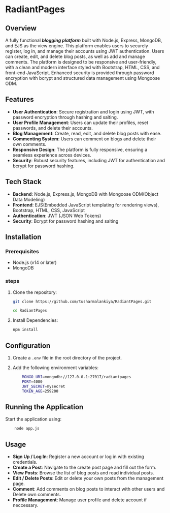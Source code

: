 # RadiantPages

## Overview

A fully functional ***blogging platform*** built with Node.js, Express, MongoDB, and EJS as the view engine. This platform enables users to securely register, log in, and manage their accounts using JWT authentication. Users can create, edit, and delete blog posts, as well as add and manage comments. The platform is designed to be responsive and user-friendly, with a clean and modern interface styled with Bootstrap, HTML, CSS, and front-end JavaScript. Enhanced security is provided through password encryption with bcrypt and structured data management using Mongoose ODM.

## Features

- **User Authentication**: Secure registration and login using JWT, with password encryption through hashing and salting.
- **User Profile Management**: Users can update their profiles, reset passwords, and delete their accounts.
- **Blog Management**: Create, read, edit, and delete blog posts with ease.
- **Commenting System**: Users can comment on blogs and delete their own comments.
- **Responsive Design**: The platform is fully responsive, ensuring a seamless experience across devices.
- **Security**: Robust security features, including JWT for authentication and bcrypt for password hashing.

## Tech Stack
- **Backend**: Node.js, Express.js, MongoDB with Mongoose ODM(Object Data Modeling)
- **Frontend**: EJS(Embedded JavaScript templating for rendering views), Bootstrap, HTML, CSS, JavaScript
- **Authentication**: JWT (JSON Web Tokens)
- **Security**: Bcrypt for password hashing and salting

## Installation

### Prerequisites

- Node.js (v14 or later)
- MongoDB

### steps

1. Clone the repository:

    ```bash
    git clone https://github.com/tusharmalankiya/RadiantPages.git
    ```
    ```bash
    cd RadiantPages
    ```
2. Install Dependencies:

    ```bash
    npm install
    ```
## Configuration
1. Create a `.env` file in the root directory of the project.

2. Add the following environment variables:
    ```bash 
        MONGO_URI=mongodb://127.0.0.1:27017/radiantpages
        PORT=4000
        JWT_SECRET=mysecret
        TOKEN_AGE=259200
    ```
## Running the Application
Start the application using:
```bash
    node app.js
```

## Usage

- **Sign Up / Log In**: Register a new account or log in with existing credentials.
- **Create a Post**: Navigate to the create post page and fill out the form.
- **View Posts**: Browse the list of blog posts and read individual posts.
- **Edit / Delete Posts**: Edit or delete your own posts from the management page.
- **Comment**: Add comments on blog posts to interact with other users and Delete own comments.
- **Profile Management**: Manage user profile and delete account if neccessary.
